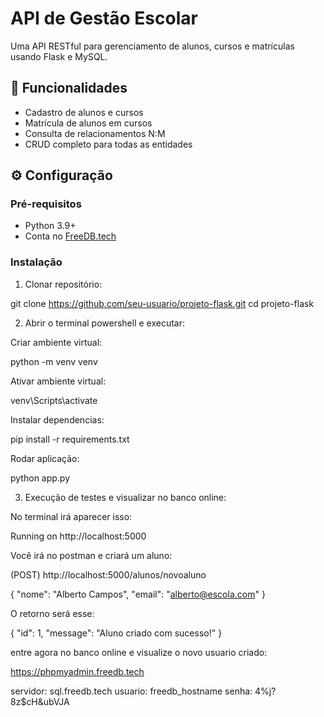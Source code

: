 # API de Gestão Escolar

Uma API RESTful para gerenciamento de alunos, cursos e matrículas usando Flask e MySQL.

## 🚀 Funcionalidades
- Cadastro de alunos e cursos
- Matrícula de alunos em cursos
- Consulta de relacionamentos N:M
- CRUD completo para todas as entidades

## ⚙️ Configuração

### Pré-requisitos
- Python 3.9+
- Conta no [FreeDB.tech](https://freedb.tech)

### Instalação
1. Clonar repositório:

git clone https://github.com/seu-usuario/projeto-flask.git
cd projeto-flask

2. Abrir o terminal powershell e executar:

Criar ambiente virtual:

python -m venv venv

Ativar ambiente virtual:

venv\Scripts\activate

Instalar dependencias:

pip install -r requirements.txt

Rodar aplicação:

python app.py

3. Execução de testes e visualizar no banco online:

No terminal irá aparecer isso:

Running on http://localhost:5000

Você irá no postman e criará um aluno:

(POST) http://localhost:5000/alunos/novoaluno

{
    "nome": "Alberto Campos",
    "email": "alberto@escola.com"
}

O retorno será esse:

{
    "id": 1,
    "message": "Aluno criado com sucesso!"
}

entre agora no banco online e visualize o novo usuario criado:

https://phpmyadmin.freedb.tech

servidor: sql.freedb.tech
usuario: freedb_hostname
senha: 4%j?8z$cH&ubVJA
